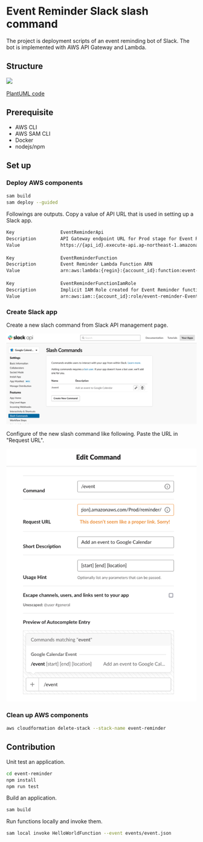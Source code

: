 # Event Reminder Slack slash command

The project is deployment scripts of an event reminding bot of Slack.
The bot is implemented with AWS API Gateway and Lambda.

## Structure

![](http://www.plantuml.com/plantuml/png/SoWkIImgAStDuShBJqbLK0hEIKpELbAevb9GY0Qp5HmB2cAvQhcuadFoIrCKb1p3Ww7IZW6U2kw99QdbYPMn8BvFOcvIIY9ORRHpJcPgNaciWcwHhXsAGGWsH1BL60KhXO3yuX8kP468EeJn3gbvAK3t0W00)

[PlantUML code](http://www.plantuml.com/plantuml/uml/SoWkIImgAStDuShBJqbLK0hEIKpELbAevb9GY0Qp5HmB2cAvQhcuadFoIrCKb1p3Ww7IZW6U2kw99QdbYPMn8BvFOcvIIY9ORRHpJcPgNaciWcwHhXsAGGWsH1BL60KhXO3yuX8kP468EeJn3gbvAK3t0W00)

## Prerequisite

* AWS CLI
* AWS SAM CLI
* Docker
* nodejs/npm

## Set up

### Deploy AWS components

```bash
sam build
sam deploy --guided
```

Followings are outputs.
Copy a value of API URL that is used in setting up a Slack app.

```txt
Key                 EventReminderApi
Description         API Gateway endpoint URL for Prod stage for Event Reminder function
Value               https://{api_id}.execute-api.ap-northeast-1.amazonaws.com/Prod/reminder/

Key                 EventReminderFunction
Description         Event Reminder Lambda Function ARN
Value               arn:aws:lambda:{regin}:{account_id}:function:event-reminder-EventReminderFunction-{func_id}

Key                 EventReminderFunctionIamRole
Description         Implicit IAM Role created for Event Reminder function
Value               arn:aws:iam::{account_id}:role/event-reminder-EventReminderFunctionRole-{role_id}
```

### Create Slack app

Create a new slach command from Slack API management page.

![](figs/slack_setting_01.png)

Configure of the new slash command like following.
Paste the URL in "Request URL".

![](figs/slack_setting_02.png)

### Clean up AWS components

```bash
aws cloudformation delete-stack --stack-name event-reminder
```

## Contribution

Unit test an application.

```bash
cd event-reminder
npm install
npm run test
```

Build an application.

```bash
sam build
```

Run functions locally and invoke them.

```bash
sam local invoke HelloWorldFunction --event events/event.json
```
